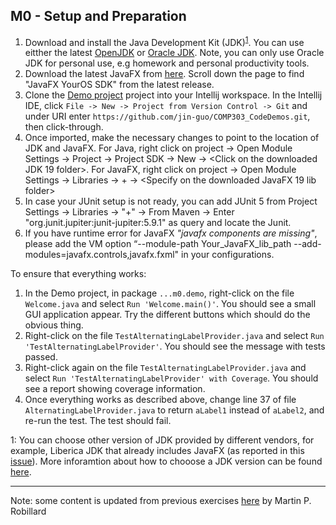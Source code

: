 ## M0 - Setup and Preparation

1. Download and install the Java Development Kit (JDK)<sup>[1](#footnote1)</sup>. You can use eitther the latest [OpenJDK](https://jdk.java.net/) or [Oracle JDK](https://www.oracle.com/java/technologies/javase/). Note, you can only use Oracle JDK for personal use, e.g homework and personal productivity tools.
2. Download the latest JavaFX from [here](https://gluonhq.com/products/javafx/). Scroll down the page to find "JavaFX YourOS SDK" from the latest release.
3. Clone the [Demo project](https://github.com/jin-guo/COMP303_CodeDemos) project into your Intellij workspace. In the Intellij IDE, click `File -> New -> Project from Version Control -> Git` and under URI enter `https://github.com/jin-guo/COMP303_CodeDemos.git`, then click-through.
4. Once imported, make the necessary changes to point to the location of JDK and JavaFX. For Java, right click on project -> Open Module Settings -> Project -> Project SDK -> New -> <Click on the downloaded JDK 19 folder>. For JavaFX, right click on project -> Open Module Settings -> Libraries -> + -> <Specify on the downloaded JavaFX 19 lib folder>
5. In case your JUnit setup is not ready, you can add JUnit 5 from Project Settings -> Libraries -> "+" -> From Maven -> Enter "org.junit.jupiter:junit-jupiter:5.9.1" as query and locate the Junit.
6. If you have runtime error for JavaFX *"javafx components are missing"*, please add the VM option “--module-path Your_JavaFX_lib_path --add-modules=javafx.controls,javafx.fxml" in your configurations.

To ensure that everything works:

1. In the Demo project, in package `...m0.demo`, right-click on the file `Welcome.java` and select `Run 'Welcome.main()'`. You should see a small GUI application appear. Try the different buttons which should do the obvious thing.
2. Right-click on the file `TestAlternatingLabelProvider.java` and select ``Run 'TestAlternatingLabelProvider'``. You should see the message with tests passed.
3. Right-click again on the file `TestAlternatingLabelProvider.java` and select `Run 'TestAlternatingLabelProvider' with Coverage`. You should see a report showing coverage information.
4. Once everything works as described above, change line 37 of file `AlternatingLabelProvider.java` to return `aLabel1` instead of `aLabel2`, and re-run the test. The test should fail.


<a name="footnote1">1</a>: You can choose other version of JDK provided by different vendors, for example, Liberica JDK that already includes JavaFX (as reported in this [issue](https://github.com/jin-guo/COMP303/issues/1)). More inforamtion about how to chooose a JDK version can be found [here](https://whichjdk.com/).

---
Note: some content is updated from previous exercises [here](https://github.com/prmr/SoftwareDesign/blob/master/modules/Module-00.md) by Martin P. Robillard
